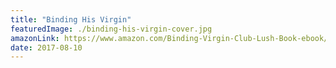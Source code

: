 ```yaml
---
title: "Binding His Virgin"
featuredImage: ./binding-his-virgin-cover.jpg
amazonLink: https://www.amazon.com/Binding-Virgin-Club-Lush-Book-ebook/dp/B07QL1Z24F
date: 2017-08-10
---
```


